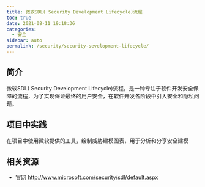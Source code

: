```yaml
---
title: 微软SDL( Security Development Lifecycle)流程
toc: true
date: 2021-08-11 19:18:36
categories: 
  - 安全
sidebar: auto
permalink: /security/security-sevelopment-lifecycle/
---
```


## 简介
微软SDL( Security Development Lifecycle)流程，是一种专注于软件开发安全保障的流程，为了实现保证最终的用户安全，在软件开发各阶段中引入安全和隐私问题。

## 项目中实践

在项目中使用微软提供的工具，绘制威胁建模图表，用于分析和分享安全建模

## 相关资源

- 官网 http://www.microsoft.com/security/sdl/default.aspx 

